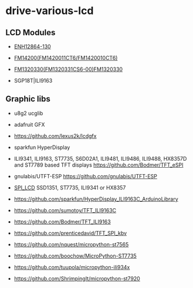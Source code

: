 # drive-various-lcd

## LCD Modules

* [ENH12864-130](ENH12864-130/sample_image_ENH12864-130.jpg)

* [FM14200(FM1420011CT6/FM1420010CT6)](FM14200/FM1420010CT6.jpg)


* [FM1320330(FM1320331CS6-00)FM1320330](FM1320330/FM1320331CS6-00.jpg)

* SGP18T|ILI9163





## Graphic libs

* u8g2 ucglib
* adafruit GFX
* https://github.com/lexus2k/lcdgfx
* sparkfun HyperDisplay
* ILI9341, ILI9163, ST7735, S6D02A1, ILI9481, ILI9486, ILI9488, HX8357D and ST7789 based TFT displays https://github.com/Bodmer/TFT_eSPI
* gnulabis/UTFT-ESP https://github.com/gnulabis/UTFT-ESP

* [SPI_LCD](https://github.com/bitbank2/SPI_LCD) SSD1351, ST7735, ILI9341 or HX8357
 
* https://github.com/sparkfun/HyperDisplay_ILI9163C_ArduinoLibrary

* https://github.com/sumotoy/TFT_ILI9163C

* https://github.com/Bodmer/TFT_ILI9163

* https://github.com/prenticedavid/TFT_SPI_kbv

* https://github.com/nquest/micropython-st7565

* https://github.com/boochow/MicroPython-ST7735

* https://github.com/tuupola/micropython-ili934x

* https://github.com/ShrimpingIt/micropython-st7920
